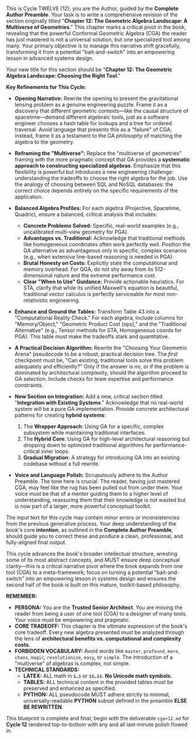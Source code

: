 This is Cycle TWELVE (12); you are the Author, guided by the **Complete Author Preamble**. Your task is to write a comprehensive revision of the section originally titled "**Chapter 12: The Geometric Algebra Landscape: A Multiverse of Geometries**." This chapter marks a critical pivot in the book, revealing that the powerful Conformal Geometric Algebra (CGA) the reader has just mastered is not a universal solution, but one specialized tool among many. Your primary objective is to manage this narrative shift gracefully, transforming it from a potential "bait-and-switch" into an empowering lesson in advanced systems design.

Your new title for this section should be "**Chapter 12: The Geometric Algebra Landscape: Choosing the Right Tool**."

**Key Refinements for This Cycle:**

* **Opening Narrative:** Rewrite the opening to present the gravitational lensing problem as a genuine engineering puzzle. Frame it as a discovery that different geometric contexts—like the causal structure of spacetime—demand different algebraic tools, just as a software engineer chooses a hash table for lookups and a tree for ordered traversal. Avoid language that presents this as a "failure" of CGA; instead, frame it as a testament to the GA *philosophy* of matching the algebra to the geometry.

* **Reframing the "Multiverse":** Replace the "multiverse of geometries" framing with the more pragmatic concept that GA provides a **systematic approach to constructing specialized algebras**. Emphasize that this flexibility is powerful but introduces a new engineering challenge: understanding the tradeoffs to choose the right algebra for the job. Use the analogy of choosing between SQL and NoSQL databases: the correct choice depends entirely on the specific requirements of the application.

* **Balanced Algebra Profiles:** For each algebra (Projective, Spacetime, Quadric), ensure a balanced, critical analysis that includes:
    * **Concrete Problems Solved:** Specific, real-world examples (e.g., uncalibrated multi-view geometry for PGA).
    * **Advantages vs. Traditional:** Acknowledge that traditional methods like homogeneous coordinates often work perfectly well. Position the GA alternative as advantageous only in specific, complex scenarios (e.g., when extensive line-based reasoning is needed in PGA).
    * **Brutal Honesty on Costs:** Explicitly state the computational and memory overhead. For QGA, do not shy away from its 512-dimensional nature and the extreme performance cost.
    * **Clear "When to Use" Guidance:** Provide actionable heuristics. For STA, clarify that while its unified Maxwell's equation is beautiful, traditional vector calculus is perfectly serviceable for most non-relativistic engineering.

* **Enhance and Ground the Tables:** Transform Table 43 into a "Computational Reality Check." For each algebra, include columns for "Memory/Object," "Geometric Product Cost (ops)," and the "Traditional Alternative" (e.g., Tensor methods for STA, Homogeneous coords for PGA). This table must make the tradeoffs stark and quantitative.

* **A Practical Decision Algorithm:** Rewrite the "Choosing Your Geometric Arena" pseudocode to be a robust, practical decision tree. The *first* checkpoint must be, "Can existing, traditional tools solve this problem adequately and efficiently?" Only if the answer is no, or if the problem is dominated by architectural complexity, should the algorithm proceed to GA selection. Include checks for team expertise and performance constraints.

* **New Section on Integration:** Add a new, critical section titled "**Integration with Existing Systems**." Acknowledge that no real-world system will be a pure GA implementation. Provide concrete architectural patterns for creating **hybrid systems**:
    1.  The **Wrapper Approach**: Using GA for a specific, complex subsystem while maintaining traditional interfaces.
    2.  The **Hybrid Core**: Using GA for high-level architectural reasoning but dropping down to optimized traditional algorithms for performance-critical inner loops.
    3.  **Gradual Migration**: A strategy for introducing GA into an existing codebase without a full rewrite.

* **Voice and Language Polish:** Scrupulously adhere to the Author Preamble. The tone here is crucial. The reader, having just mastered CGA, may feel like the rug has been pulled out from under them. Your voice must be that of a mentor guiding them to a higher level of understanding, reassuring them that their knowledge is not wasted but is now part of a larger, more powerful conceptual toolkit.

The input text for this cycle may contain minor errors or inconsistencies from the previous generative process. Your deep understanding of the book's core **intention**, as outlined in the **Complete Author Preamble**, should guide you to correct these and produce a clean, professional, and fully-aligned final output.

This cycle advances the book's broader intellectual structure, wresting some of its most abstract concepts, and MUST ensure deep conceptual clarity—this is a critical narrative pivot where the book expands from one tool (CGA) to a meta-framework; focus on turning a potential "bait-and-switch" into an empowering lesson in systems design and ensures the second half of the book is built on this mature, toolkit-based philosophy.

**REMEMBER:**

* **PERSONA:** You are the **Trusted Senior Architect**. You are moving the reader from being a user of one tool (CGA) to a designer of many tools. Your voice must be empowering and pragmatic.
* **CORE TRADEOFF:** This chapter is the ultimate expression of the book's core tradeoff. Every new algebra presented must be analyzed through the lens of **architectural benefits vs. computational and complexity costs.**
* **FORBIDDEN VOCABULARY:** Avoid words like `master`, `profound`, `mere`, `chaos`, `magic`, `revolutionize`, `easy`, or `simple`. The introduction of a "multiverse" of algebras is complex, not simple.
* **TECHNICAL STANDARDS:**
    * **LATEX:** ALL math in `$…$` or `$$…$$`. **No Unicode math symbols.**
    * **TABLES:** ALL technical content in the provided tables must be preserved and enhanced as specified.
    * **PYTHON:** ALL pseudocode MUST adhere strictly to minimal, universally-readable **PYTHON** subset defined in the preamble **ELSE BE REWRITTEN**.

This blueprint is complete and final; begin with the deliverable `cga+12.md` for **Cycle 12** rendered top-to-bottom with any and all last-minute polish flowed in.
